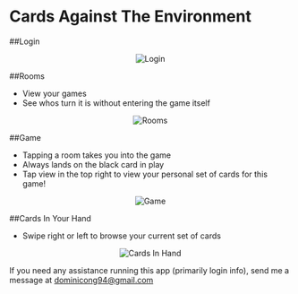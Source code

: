 Cards Against The Environment
================

##Login

<p align="center">
  <img src="https://github.com/2014DaemonDash/the-legends/blob/master/iOS/CardsAgainstTheEnvironment/screenshots/Screenshot001.png" alt="Login"/>
</p>

##Rooms
* View your games
* See whos turn it is without entering the game itself
   
<p align="center">
  <img src="https://github.com/2014DaemonDash/the-legends/blob/master/iOS/CardsAgainstTheEnvironment/screenshots/Screenshot002.png" alt="Rooms"/>
</p>
   
##Game
* Tapping a room takes you into the game
* Always lands on the black card in play
* Tap view in the top right to view your personal set of cards for this game!
    
<p align="center">
  <img src="https://github.com/2014DaemonDash/the-legends/blob/master/iOS/CardsAgainstTheEnvironment/screenshots/Screenshot003.png" alt="Game"/>
</p>

##Cards In Your Hand
* Swipe right or left to browse your current set of cards
    
<p align="center">
  <img src="https://github.com/2014DaemonDash/the-legends/blob/master/iOS/CardsAgainstTheEnvironment/screenshots/Screenshot004.png" alt="Cards In Hand"/>
</p>
   
If you need any assistance running this app (primarily login info), send me a message at dominicong94@gmail.com
